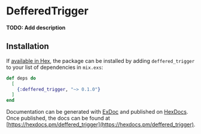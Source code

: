 # DefferedTrigger

**TODO: Add description**

## Installation

If [available in Hex](https://hex.pm/docs/publish), the package can be installed
by adding `deffered_trigger` to your list of dependencies in `mix.exs`:

```elixir
def deps do
  [
    {:deffered_trigger, "~> 0.1.0"}
  ]
end
```

Documentation can be generated with [ExDoc](https://github.com/elixir-lang/ex_doc)
and published on [HexDocs](https://hexdocs.pm). Once published, the docs can
be found at [https://hexdocs.pm/deffered_trigger](https://hexdocs.pm/deffered_trigger).

